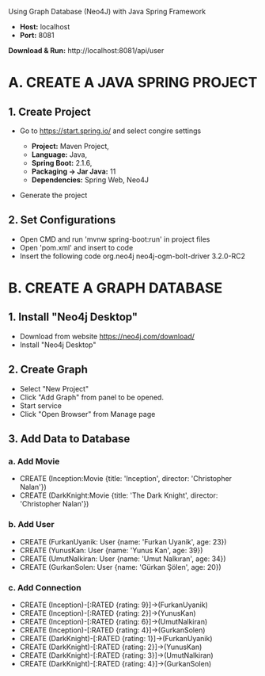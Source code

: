 Using Graph Database (Neo4J) with Java Spring Framework

* **Host:** localhost
* **Port:** 8081

**Download & Run:** http://localhost:8081/api/user

# A. CREATE A JAVA SPRING PROJECT
## 1. Create Project
- Go to https://start.spring.io/ and select congire settings
  - **Project:** Maven Project, 
  - **Language:** Java, 
  - **Spring Boot:** 2.1.6, 
  - **Packaging -> Jar Java:** 11 
  - **Dependencies:** Spring Web, Neo4J
  
- Generate the project

## 2. Set Configurations
- Open CMD and run 'mvnw spring-boot:run' in project files
- Open 'pom.xml' and insert to code
- Insert the following code
        <dependency>
            <groupId>org.neo4j</groupId>
            <artifactId>neo4j-ogm-bolt-driver</artifactId>
            <version>3.2.0-RC2</version>
        </dependency>
        
# B. CREATE A GRAPH DATABASE
## 1. Install "Neo4j Desktop" 
- Download from website https://neo4j.com/download/
- Install "Neo4j Desktop"
## 2. Create Graph
- Select "New Project"
- Click "Add Graph" from panel to be opened. 
- Start service
- Click "Open Browser" from Manage page
## 3. Add Data to Database
### a. Add Movie
* CREATE (Inception:Movie {title: 'Inception', director: 'Christopher Nalan'})
* CREATE (DarkKnight:Movie {title: 'The Dark Knight', director: 'Christopher Nalan'})
### b. Add User
* CREATE (FurkanUyanik: User {name: 'Furkan Uyanik', age: 23})
* CREATE (YunusKan: User {name: 'Yunus Kan', age: 39})
* CREATE (UmutNalkiran: User {name: 'Umut Nalkıran', age: 34})
* CREATE (GurkanSolen: User {name: 'Gürkan Şölen', age: 20})
### c. Add Connection
* CREATE (Inception)-[:RATED {rating: 9}]->(FurkanUyanik)
* CREATE (Inception)-[:RATED {rating: 2}]->(YunusKan)
* CREATE (Inception)-[:RATED {rating: 6}]->(UmutNalkiran)
* CREATE (Inception)-[:RATED {rating: 4}]->(GurkanSolen)
* CREATE (DarkKnight)-[:RATED {rating: 1}]->(FurkanUyanik)
* CREATE (DarkKnight)-[:RATED {rating: 2}]->(YunusKan)
* CREATE (DarkKnight)-[:RATED {rating: 3}]->(UmutNalkiran)
* CREATE (DarkKnight)-[:RATED {rating: 4}]->(GurkanSolen)
